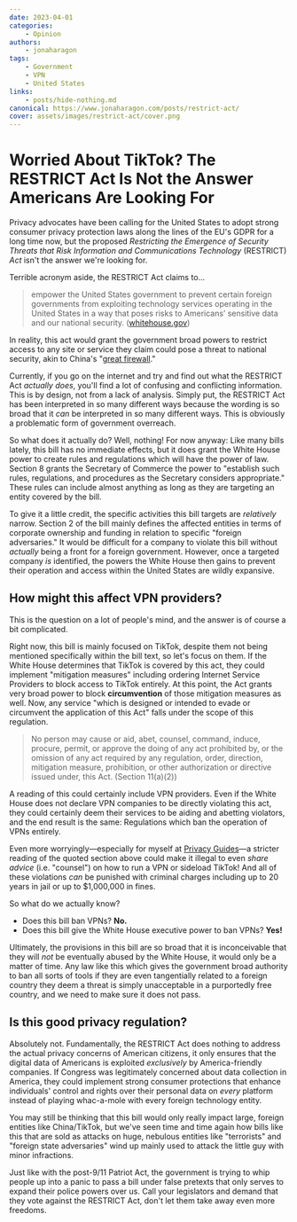 ```yaml
---
date: 2023-04-01
categories:
    - Opinion
authors:
    - jonaharagon
tags:
    - Government
    - VPN
    - United States
links:
    - posts/hide-nothing.md
canonical: https://www.jonaharagon.com/posts/restrict-act/
cover: assets/images/restrict-act/cover.png
---
```

# Worried About TikTok? The RESTRICT Act Is Not the Answer Americans Are Looking For

Privacy advocates have been calling for the United States to adopt strong consumer privacy protection laws along the lines of the EU's GDPR for a long time now, but the proposed *Restricting the Emergence of Security Threats that Risk Information and Communications Technology* (RESTRICT) *Act* isn't the answer we're looking for.<!-- more -->

Terrible acronym aside, the RESTRICT Act claims to...

> empower the United States government to prevent certain foreign governments from exploiting technology services operating in the United States in a way that poses risks to Americans’ sensitive data and our national security. ([whitehouse.gov](https://www.whitehouse.gov/briefing-room/statements-releases/2023/03/07/statement-from-national-security-advisor-jake-sullivan-on-the-introduction-of-the-restrict-act/))

In reality, this act would grant the government broad powers to restrict access to any site or service they claim could pose a threat to national security, akin to China's "[great firewall](https://en.wikipedia.org/wiki/Great_Firewall)."

Currently, if you go on the internet and try and find out what the RESTRICT Act *actually does*, you'll find a lot of confusing and conflicting information. This is by design, not from a lack of analysis. Simply put, the RESTRICT Act has been interpreted in so many different ways because the wording is so broad that it *can* be interpreted in so many different ways. This is obviously a problematic form of government overreach.

So what does it actually do? Well, nothing! For now anyway: Like many bills lately, this bill has no immediate effects, but it does grant the White House power to create rules and regulations which will have the power of law. Section 8 grants the Secretary of Commerce the power to "establish such rules, regulations, and procedures as the Secretary considers appropriate." These rules can include almost anything as long as they are targeting an entity covered by the bill.

To give it a little credit, the specific activities this bill targets are *relatively* narrow. Section 2 of the bill mainly defines the affected entities in terms of corporate ownership and funding in relation to specific "foreign adversaries." It would be difficult for a company to violate this bill without *actually* being a front for a foreign government. However, once a targeted company *is* identified, the powers the White House then gains to prevent their operation and access within the United States are wildly expansive.

## How might this affect VPN providers?

This is the question on a lot of people's mind, and the answer is of course a bit complicated.

Right now, this bill is mainly focused on TikTok, despite them not being mentioned specifically within the bill text, so let's focus on them. If the White House determines that TikTok is covered by this act, they could implement "mitigation measures" including ordering Internet Service Providers to block access to TikTok entirely. At this point, the Act grants very broad power to block **circumvention** of those mitigation measures as well. Now, any service "which is designed or intended to evade or circumvent the application of this Act" falls under the scope of this regulation.

> No person may cause or aid, abet, counsel, command, induce, procure, permit, or approve the doing of any act prohibited by, or the omission of any act required by any regulation, order, direction, mitigation measure, prohibition, or other authorization or directive issued under, this Act. (Section 11(a)(2))

A reading of this could certainly include VPN providers. Even if the White House does not declare VPN companies to be directly violating this act, they could certainly deem their services to be aiding and abetting violators, and the end result is the same: Regulations which ban the operation of VPNs entirely.

Even more worryingly—especially for myself at [Privacy Guides](https://www.privacyguides.org)—a stricter reading of the quoted section above could make it illegal to even *share advice* (i.e. "counsel") on how to run a VPN or sideload TikTok! And all of these violations *can* be punished with criminal charges including up to 20 years in jail or up to $1,000,000 in fines.

So what do we actually know?

- Does this bill ban VPNs? **No.**
- Does this bill give the White House executive power to ban VPNs? **Yes!**

Ultimately, the provisions in this bill are so broad that it is inconceivable that they will *not* be eventually abused by the White House, it would only be a matter of time. Any law like this which gives the government broad authority to ban all sorts of tools if they are even tangentially related to a foreign country they deem a threat is simply unacceptable in a purportedly free country, and we need to make sure it does not pass.

## Is this good privacy regulation?

Absolutely not. Fundamentally, the RESTRICT Act does nothing to address the actual privacy concerns of American citizens, it only ensures that the digital data of Americans is exploited *exclusively* by America-friendly companies. If Congress was legitimately concerned about data collection in America, they could implement strong consumer protections that enhance individuals' control and rights over their personal data on *every* platform instead of playing whac-a-mole with every foreign technology entity.

You may still be thinking that this bill would only really impact large, foreign entities like China/TikTok, but we've seen time and time again how bills like this that are sold as attacks on huge, nebulous entities like "terrorists" and "foreign state adversaries" wind up mainly used to attack the little guy with minor infractions.

Just like with the post-9/11 Patriot Act, the government is trying to whip people up into a panic to pass a bill under false pretexts that only serves to expand their police powers over us. Call your legislators and demand that they vote against the RESTRICT Act, don't let them take away even more freedoms.
